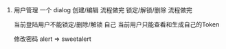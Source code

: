 1. 用户管理
    一个 dialog
        创建/编辑 流程做完
        锁定/解锁/删除 流程做完

    当前登陆用户不能锁定/删除/解锁 自己
    当前用户只能查看和生成自己的Token

    修改密码
    alert => sweetalert